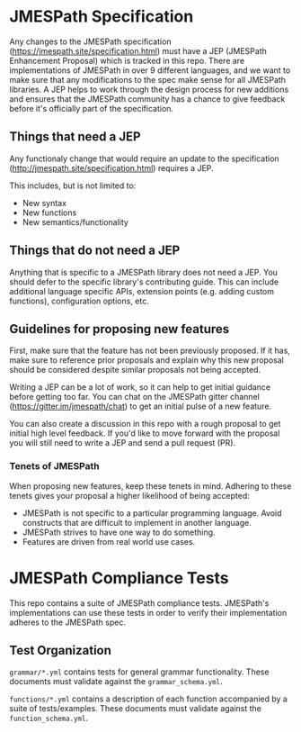 # JMESPath Specification

Any changes to the JMESPath specification
(https://jmespath.site/specification.html) must have a JEP (JMESPath Enhancement
Proposal) which is tracked in this repo.  There are implementations of JMESPath
in over 9 different languages, and we want to make sure that any modifications
to the spec make sense for all JMESPath libraries.  A JEP helps to work through
the design process for new additions and ensures that the JMESPath community
has a chance to give feedback before it's officially part of the specification.

## Things that need a JEP

Any functionaly change that would require an update to the specification
(http://jmespath.site/specification.html) requires a JEP.

This includes, but is not limited to:

* New syntax
* New functions
* New semantics/functionality

## Things that do not need a JEP

Anything that is specific to a JMESPath library does not need a JEP.  You
should defer to the specific library's contributing guide.  This can include
additional language specific APIs, extension points (e.g. adding custom
functions), configuration options, etc.

## Guidelines for proposing new features

First, make sure that the feature has not been previously proposed.  If it has,
make sure to reference prior proposals and explain why this new proposal should
be considered despite similar proposals not being accepted.

Writing a JEP can be a lot of work, so it can help to get initial guidance
before getting too far.  You can chat on the JMESPath gitter channel
(https://gitter.im/jmespath/chat) to get an initial pulse of a new feature.

You can also create a discussion in this repo with a rough proposal
to get initial high level feedback. If you'd like to move
forward with the proposal you will still need to write a JEP
and send a pull request (PR).

### Tenets of JMESPath

When proposing new features, keep these tenets in mind.  Adhering to
these tenets gives your proposal a higher likelihood of being accepted:

* JMESPath is not specific to a particular programming language.  Avoid
  constructs that are difficult to implement in another language.
* JMESPath strives to have one way to do something.
* Features are driven from real world use cases.

# JMESPath Compliance Tests

This repo contains a suite of JMESPath compliance tests. JMESPath's implementations can use these tests in order to verify their
implementation adheres to the JMESPath spec.

## Test Organization

`grammar/*.yml` contains tests for general grammar functionality. These documents must validate against the `grammar_schema.yml`.

`functions/*.yml` contains a description of each function accompanied by a suite of tests/examples. These documents must validate against the `function_schema.yml`.

